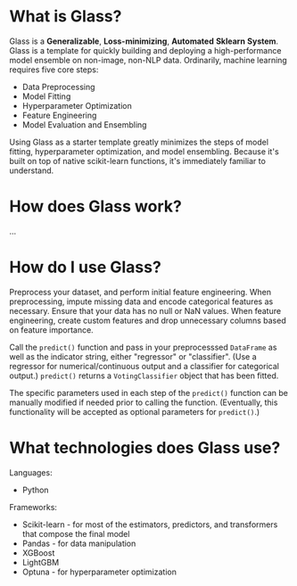 # What is Glass?
Glass is a **Generalizable**, **Loss-minimizing**, **Automated** **Sklearn** **System**. Glass is a template for quickly building and deploying a high-performance model ensemble on non-image, non-NLP data. Ordinarily, machine learning requires five core steps:
 * Data Preprocessing
 * Model Fitting
 * Hyperparameter Optimization
 * Feature Engineering 
 * Model Evaluation and Ensembling 
 
Using Glass as a starter template greatly minimizes the steps of model fitting, hyperparameter optimization, and model ensembling. Because it's built on top of native scikit-learn functions, it's immediately familiar to understand.

# How does Glass work? 
...

# How do I use Glass?
Preprocess your dataset, and perform initial feature engineering. When preprocessing, impute missing data and encode categorical features as necessary. Ensure that your data has no null or NaN values. When feature engineering, create custom features and drop unnecessary columns based on feature importance. 

Call the `predict()` function and pass in your preprocesssed `DataFrame` as well as the indicator string, either "regressor" or "classifier". (Use a regressor for numerical/continuous output and a classifier for categorical output.) `predict()` returns a `VotingClassifier` object that has been fitted. 

The specific parameters used in each step of the `predict()` function can be manually modified if needed prior to calling the function. (Eventually, this functionality will be accepted as optional parameters for `predict()`.) 

# What technologies does Glass use? 
Languages:
* Python

Frameworks: 
* Scikit-learn - for most of the estimators, predictors, and transformers that compose the final model
* Pandas - for data manipulation 
* XGBoost 
* LightGBM 
* Optuna - for hyperparameter optimization 
